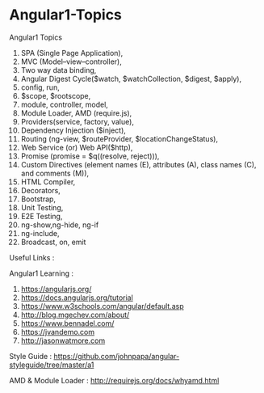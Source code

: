 # Angular1-Topics
Angular1 Topics

1. SPA (Single Page Application), 
2. MVC (Model–view–controller),
3. Two way data binding,
4. Angular Digest Cycle($watch, $watchCollection, $digest, $apply),
5. config, run,
6. $scope, $rootscope,
7. module, controller, model,
8. Module Loader, AMD (require.js),
9. Providers(service, factory, value),
10. Dependency Injection ($inject),
11. Routing (ng-view, $routeProvider, $locationChangeStatus),
12. Web Service (or) Web API($http),
13. Promise (promise = $q((resolve, reject))),
14. Custom Directives (element names (E), attributes (A), class names (C), and comments (M)),
15. HTML Compiler,
16. Decorators,
17. Bootstrap,
18. Unit Testing,
19. E2E Testing,
20. ng-show,ng-hide, ng-if
21. ng-include,
22. Broadcast, on, emit

Useful Links :

Angular1 Learning :
1. https://angularjs.org/
2. https://docs.angularjs.org/tutorial
3. https://www.w3schools.com/angular/default.asp
4. http://blog.mgechev.com/about/
5. https://www.bennadel.com/
6. https://jvandemo.com
7. http://jasonwatmore.com

Style Guide : https://github.com/johnpapa/angular-styleguide/tree/master/a1

AMD & Module Loader : http://requirejs.org/docs/whyamd.html
